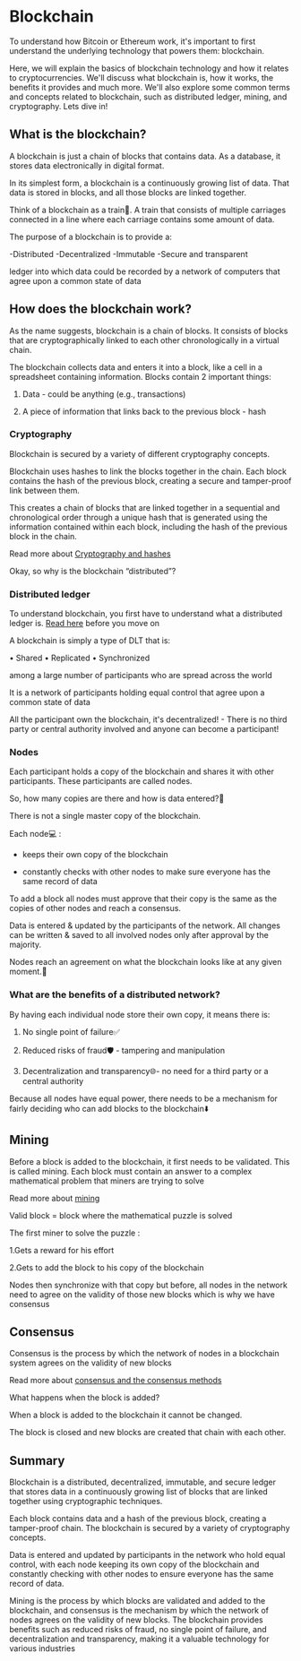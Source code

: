 # Blockchain

To understand how Bitcoin or Ethereum work, it's important to first understand the underlying technology that powers them: blockchain.

Here, we will explain the basics of blockchain technology and how it relates to cryptocurrencies. We'll discuss what blockchain is, how it works, the benefits it provides and much more. We'll also explore some common terms and concepts related to blockchain, such as distributed ledger, mining, and cryptography. Lets dive in!


## What is the blockchain?

A blockchain is just a chain of blocks that contains data. As a database, it stores data electronically in digital format. 

In its simplest form, a blockchain is a continuously growing list of data. That data is stored in blocks, and all those blocks are linked together. 

Think of a blockchain as a train🚆. A train that consists of multiple carriages connected in a line where each carriage contains some amount of data. 

The purpose of a blockchain is to provide a:

   -Distributed
   -Decentralized 
   -Immutable
   -Secure and transparent 

 ledger into which data could be recorded by a network of computers that agree upon a common state of data
 
 ## How does the blockchain work?
 
As the name suggests, blockchain is a chain of blocks. It consists of blocks that are cryptographically linked to each other chronologically in a virtual chain. 

The blockchain collects data and enters it into a block, like a cell in a spreadsheet containing information. Blocks contain 2 important things:

1. Data - could be anything (e.g., transactions)

2. A piece of information that links back to the previous block - hash

### Cryptography

Blockchain is secured by a variety of different cryptography concepts. 

Blockchain uses hashes to link the blocks together in the chain. Each block contains the hash of the previous block, creating a secure and tamper-proof link between them. 

This creates a chain of blocks that are linked together in a sequential and chronological order through a unique hash that is generated using the information contained within each block, including the hash of the previous block in the chain. 

Read more about [Cryptography and hashes](github.com/Abbas-Khann/Solidity-Mastery/blob/main/Absolute-beginner/Cryptography.md#hashing)

Okay, so why is the blockchain “distributed”?

### Distributed ledger

To understand blockchain, you first have to understand what a distributed ledger is. [Read here](https://github.com/Abbas-Khann/Solidity-Mastery/tree/main/Absolute-beginner#distributed-ledger-technologydlt) before you move on

A blockchain is simply a type of DLT that is:
 
  • Shared
  • Replicated
  • Synchronized
 
among a large number of participants who are spread across the world
 
It is a network of participants holding equal control that agree upon a common state of data

All the participant own the blockchain, it's decentralized! - There is no third party or central authority involved and anyone can become a participant!

### Nodes

Each participant holds a copy of the blockchain and shares it with other participants. These participants are called nodes. 

So, how many copies are there and how is data entered?🤔

There is not a single master copy of the blockchain.

Each node💻 :

   - keeps their own copy of the blockchain

   - constantly checks with other nodes to make sure everyone has the same record of data

To add a block all nodes must approve that their copy is the same as the copies of other nodes and reach a consensus.

Data is entered & updated by the participants of the network.  All changes can be written & saved to all involved nodes only after approval by the majority. 

Nodes reach an agreement on what the blockchain looks like at any given moment.🤝

### What are the benefits of a distributed network?

By having each individual node store their own copy, it means there is:

1. No single point of failure✅

2. Reduced risks of fraud🛡️ - tampering and manipulation

3. Decentralization and transparency🌐- no need for a third party or a central authority

Because all nodes have equal power, there needs to be a mechanism for fairly deciding who can add blocks to the blockchain⬇️

## Mining
Before a block is added to the blockchain, it first needs to be validated. This is called mining. Each block must contain an answer to a complex mathematical problem that miners are trying to solve

Read more about [mining](https://github.com/Abbas-Khann/Solidity-Mastery/blob/main/Absolute-beginner/Mining.md#mining)

Valid block = block where the mathematical puzzle is solved

The first miner to solve the puzzle :

   1.Gets a reward for his effort 

   2.Gets to add the block to his copy of the blockchain
   
Nodes then synchronize with that copy but before, all nodes in the network need to agree on the validity of those new blocks which is why we have consensus

## Consensus

Consensus is the process by which the network of nodes in a blockchain system agrees on the validity of new blocks

Read more about [consensus and the consensus methods](https://github.com/Abbas-Khann/Solidity-Mastery/blob/main/Absolute-beginner/Consensus.md)

What happens when the block is added?

When a block is added to the blockchain it cannot be changed.

The block is closed and new blocks are created that chain with each other.

## Summary


Blockchain is a distributed, decentralized, immutable, and secure ledger that stores data in a continuously growing list of blocks that are linked together using cryptographic techniques. 

Each block contains data and a hash of the previous block, creating a tamper-proof chain. The blockchain is secured by a variety of cryptography concepts. 

Data is entered and updated by participants in the network who hold equal control, with each node keeping its own copy of the blockchain and constantly checking with other nodes to ensure everyone has the same record of data. 

Mining is the process by which blocks are validated and added to the blockchain, and consensus is the mechanism by which the network of nodes agrees on the validity of new blocks. The blockchain provides benefits such as reduced risks of fraud, no single point of failure, and decentralization and transparency, making it a valuable technology for various industries
